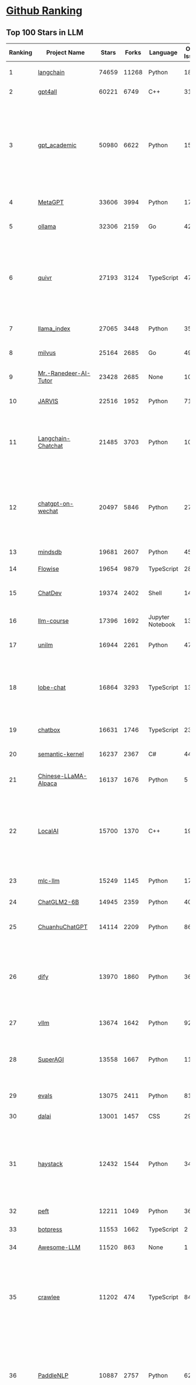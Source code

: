 [Github Ranking](../README.md)
==========

## Top 100 Stars in LLM

| Ranking | Project Name | Stars | Forks | Language | Open Issues | Description | Last Commit |
| ------- | ------------ | ----- | ----- | -------- | ----------- | ----------- | ----------- |
| 1 | [langchain](https://github.com/langchain-ai/langchain) | 74659 | 11268 | Python | 1835 | ⚡ Building applications with LLMs through composability ⚡ | 2024-01-23T02:54:56Z |
| 2 | [gpt4all](https://github.com/nomic-ai/gpt4all) | 60221 | 6749 | C++ | 310 | gpt4all: open-source LLM chatbots that you can run anywhere | 2024-01-22T19:16:22Z |
| 3 | [gpt_academic](https://github.com/binary-husky/gpt_academic) | 50980 | 6622 | Python | 157 | 为GPT/GLM等LLM大语言模型提供实用化交互接口，特别优化论文阅读/润色/写作体验，模块化设计，支持自定义快捷按钮&函数插件，支持Python和C++等项目剖析&自译解功能，PDF/LaTex论文翻译&总结功能，支持并行问询多种LLM模型，支持chatglm3等本地模型。接入通义千问, deepseekcoder, 讯飞星火, 文心一言, llama2, rwkv, claude2, moss等。 | 2024-01-23T01:53:10Z |
| 4 | [MetaGPT](https://github.com/geekan/MetaGPT) | 33606 | 3994 | Python | 170 | 🌟 The Multi-Agent Framework: Given one line Requirement, return PRD, Design, Tasks, Repo | 2024-01-23T02:38:39Z |
| 5 | [ollama](https://github.com/jmorganca/ollama) | 32306 | 2159 | Go | 424 | Get up and running with Llama 2, Mistral, and other large language models locally. | 2024-01-23T01:40:07Z |
| 6 | [quivr](https://github.com/StanGirard/quivr) | 27193 | 3124 | TypeScript | 47 | Your GenAI Second Brain 🧠  A personal productivity assistant (RAG) ⚡️🤖 Chat with your docs (PDF, CSV, ...)  & apps using Langchain, GPT 3.5 / 4 turbo, Private, Anthropic, VertexAI, Ollama, LLMs, that you can share with users !  Local & Private alternative to OpenAI GPTs & ChatGPT powered by retrieval-augmented generation. | 2024-01-23T02:49:21Z |
| 7 | [llama_index](https://github.com/run-llama/llama_index) | 27065 | 3448 | Python | 352 | LlamaIndex (formerly GPT Index) is a data framework for your LLM applications | 2024-01-23T01:34:29Z |
| 8 | [milvus](https://github.com/milvus-io/milvus) | 25164 | 2685 | Go | 492 | A cloud-native vector database, storage for next generation AI applications | 2024-01-23T03:15:38Z |
| 9 | [Mr.-Ranedeer-AI-Tutor](https://github.com/JushBJJ/Mr.-Ranedeer-AI-Tutor) | 23428 | 2685 | None | 10 | A GPT-4 AI Tutor Prompt for customizable personalized learning experiences. | 2023-11-18T21:18:14Z |
| 10 | [JARVIS](https://github.com/microsoft/JARVIS) | 22516 | 1952 | Python | 71 | JARVIS, a system to connect LLMs with ML community. Paper: https://arxiv.org/pdf/2303.17580.pdf | 2024-01-15T03:26:37Z |
| 11 | [Langchain-Chatchat](https://github.com/chatchat-space/Langchain-Chatchat) | 21485 | 3703 | Python | 10 | Langchain-Chatchat（原Langchain-ChatGLM）基于 Langchain 与 ChatGLM 等语言模型的本地知识库问答 \| Langchain-Chatchat (formerly langchain-ChatGLM), local knowledge based LLM (like ChatGLM) QA app with langchain  | 2024-01-22T15:29:11Z |
| 12 | [chatgpt-on-wechat](https://github.com/zhayujie/chatgpt-on-wechat) | 20497 | 5846 | Python | 274 | 基于大模型搭建的微信聊天机器人，同时支持微信、企业微信、公众号、飞书接入，可选择GPT3.5/GPT4.0/Claude/文心一言/讯飞星火/通义千问/Gemini/LinkAI，能处理文本、语音和图片，访问操作系统和互联网，支持基于自有知识库进行定制企业智能客服。 | 2024-01-22T10:03:25Z |
| 13 | [mindsdb](https://github.com/mindsdb/mindsdb) | 19681 | 2607 | Python | 452 | Build AI 🤖 using SQL | 2024-01-22T17:52:29Z |
| 14 | [Flowise](https://github.com/FlowiseAI/Flowise) | 19654 | 9879 | TypeScript | 281 | Drag & drop UI to build your customized LLM flow | 2024-01-22T13:33:19Z |
| 15 | [ChatDev](https://github.com/OpenBMB/ChatDev) | 19374 | 2402 | Shell | 14 | Create Customized Software using Natural Language Idea (through LLM-powered Multi-Agent Collaboration) | 2024-01-19T06:34:10Z |
| 16 | [llm-course](https://github.com/mlabonne/llm-course) | 17396 | 1692 | Jupyter Notebook | 13 | Course to get into Large Language Models (LLMs) with roadmaps and Colab notebooks. | 2024-01-22T15:25:21Z |
| 17 | [unilm](https://github.com/microsoft/unilm) | 16944 | 2261 | Python | 474 | Large-scale Self-supervised Pre-training Across Tasks, Languages, and Modalities | 2024-01-23T02:21:23Z |
| 18 | [lobe-chat](https://github.com/lobehub/lobe-chat) | 16864 | 3293 | TypeScript | 139 | 🤖 Lobe Chat - an open-source, high-performance chatbot framework that supports speech synthesis, multimodal, and extensible Function Call plugin system. Supports one-click free deployment of your private ChatGPT/LLM web application. | 2024-01-23T02:14:34Z |
| 19 | [chatbox](https://github.com/Bin-Huang/chatbox) | 16631 | 1746 | TypeScript | 231 | Chatbox is a desktop client for ChatGPT, Claude and other LLMs, available on Windows, Mac, Linux | 2024-01-10T14:15:30Z |
| 20 | [semantic-kernel](https://github.com/microsoft/semantic-kernel) | 16237 | 2367 | C# | 440 | Integrate cutting-edge LLM technology quickly and easily into your apps | 2024-01-23T02:51:29Z |
| 21 | [Chinese-LLaMA-Alpaca](https://github.com/ymcui/Chinese-LLaMA-Alpaca) | 16137 | 1676 | Python | 5 | 中文LLaMA&Alpaca大语言模型+本地CPU/GPU训练部署 (Chinese LLaMA & Alpaca LLMs) | 2023-12-29T14:39:21Z |
| 22 | [LocalAI](https://github.com/mudler/LocalAI) | 15700 | 1370 | C++ | 199 | :robot: The free, Open Source OpenAI alternative. Self-hosted, community-driven and local-first. Drop-in replacement for OpenAI running on consumer-grade hardware. No GPU required. Runs ggml, gguf, GPTQ, onnx, TF compatible models: llama, llama2, rwkv, whisper, vicuna, koala, cerebras, falcon, dolly, starcoder, and many others | 2024-01-22T22:22:01Z |
| 23 | [mlc-llm](https://github.com/mlc-ai/mlc-llm) | 15249 | 1145 | Python | 175 | Enable everyone to develop, optimize and deploy AI models natively on everyone's devices. | 2024-01-22T22:17:23Z |
| 24 | [ChatGLM2-6B](https://github.com/THUDM/ChatGLM2-6B) | 14945 | 2359 | Python | 406 | ChatGLM2-6B: An Open Bilingual Chat LLM \| 开源双语对话语言模型 | 2023-12-14T09:38:44Z |
| 25 | [ChuanhuChatGPT](https://github.com/GaiZhenbiao/ChuanhuChatGPT) | 14114 | 2209 | Python | 86 | GUI for ChatGPT API and many LLMs. Supports agents, file-based QA, GPT finetuning and query with web search. All with a neat UI. | 2024-01-21T08:54:19Z |
| 26 | [dify](https://github.com/langgenius/dify) | 13970 | 1860 | Python | 36 | An Open-Source Assistants API and GPTs alternative. Dify.AI is an LLM application development platform. It integrates the concepts of Backend as a Service and LLMOps, covering the core tech stack required for building generative AI-native applications, including a built-in RAG engine. | 2024-01-23T03:08:46Z |
| 27 | [vllm](https://github.com/vllm-project/vllm) | 13674 | 1642 | Python | 922 | A high-throughput and memory-efficient inference and serving engine for LLMs | 2024-01-23T00:12:40Z |
| 28 | [SuperAGI](https://github.com/TransformerOptimus/SuperAGI) | 13558 | 1667 | Python | 117 | <⚡️> SuperAGI - A dev-first open source autonomous AI agent framework. Enabling developers to build, manage & run useful autonomous agents quickly and reliably. | 2024-01-19T21:31:08Z |
| 29 | [evals](https://github.com/openai/evals) | 13075 | 2411 | Python | 81 | Evals is a framework for evaluating LLMs and LLM systems, and an open-source registry of benchmarks. | 2024-01-17T09:39:47Z |
| 30 | [dalai](https://github.com/cocktailpeanut/dalai) | 13001 | 1457 | CSS | 297 | The simplest way to run LLaMA on your local machine | 2023-11-29T19:27:33Z |
| 31 | [haystack](https://github.com/deepset-ai/haystack) | 12432 | 1544 | Python | 344 | :mag: LLM orchestration framework to build customizable, production-ready LLM applications. Connect components (models, vector DBs, file converters) to pipelines or agents that can interact with your data. With advanced retrieval methods, it's best suited for building RAG, question answering, semantic search or conversational agent chatbots. | 2024-01-22T18:17:55Z |
| 32 | [peft](https://github.com/huggingface/peft) | 12211 | 1049 | Python | 36 | 🤗 PEFT: State-of-the-art Parameter-Efficient Fine-Tuning. | 2024-01-22T22:39:19Z |
| 33 | [botpress](https://github.com/botpress/botpress) | 11553 | 1662 | TypeScript | 2 | The open-source hub to build & deploy GPT/LLM Agents ⚡️ | 2024-01-22T23:47:49Z |
| 34 | [Awesome-LLM](https://github.com/Hannibal046/Awesome-LLM) | 11520 | 863 | None | 1 | Awesome-LLM: a curated list of Large Language Model | 2024-01-18T01:25:51Z |
| 35 | [crawlee](https://github.com/apify/crawlee) | 11202 | 474 | TypeScript | 84 | Crawlee—A web scraping and browser automation library for Node.js to build reliable crawlers. In JavaScript and TypeScript. Extract data for AI, LLMs, RAG, or GPTs. Download HTML, PDF, JPG, PNG, and other files from websites. Works with Puppeteer, Playwright, Cheerio, JSDOM, and raw HTTP. Both headful and headless mode. With proxy rotation. | 2024-01-23T00:04:23Z |
| 36 | [PaddleNLP](https://github.com/PaddlePaddle/PaddleNLP) | 10887 | 2757 | Python | 623 | 👑 Easy-to-use and powerful NLP and LLM library with 🤗 Awesome model zoo, supporting wide-range of NLP tasks from research to industrial applications, including 🗂Text Classification,  🔍 Neural Search, ❓ Question Answering, ℹ️ Information Extraction, 📄 Document Intelligence, 💌 Sentiment Analysis etc. | 2024-01-23T03:04:25Z |
| 37 | [RWKV-LM](https://github.com/BlinkDL/RWKV-LM) | 10726 | 756 | Python | 44 | RWKV is an RNN with transformer-level LLM performance. It can be directly trained like a GPT (parallelizable). So it's combining the best of RNN and transformer - great performance, fast inference, saves VRAM, fast training, "infinite" ctx_len, and free sentence embedding. | 2024-01-18T15:35:38Z |
| 38 | [LLaMA-Factory](https://github.com/hiyouga/LLaMA-Factory) | 10444 | 1610 | Python | 72 | Easy-to-use LLM fine-tuning framework (LLaMA, BLOOM, Mistral, Baichuan, Qwen, ChatGLM) | 2024-01-22T16:10:40Z |
| 39 | [ludwig](https://github.com/ludwig-ai/ludwig) | 10438 | 1152 | Python | 272 | Low-code framework for building custom LLMs, neural networks, and other AI models | 2024-01-23T03:00:05Z |
| 40 | [llama-gpt](https://github.com/getumbrel/llama-gpt) | 9876 | 633 | TypeScript | 67 | A self-hosted, offline, ChatGPT-like chatbot. Powered by Llama 2. 100% private, with no data leaving your device. New: Code Llama support! | 2023-12-22T14:22:23Z |
| 41 | [DB-GPT](https://github.com/eosphoros-ai/DB-GPT) | 9536 | 1389 | Python | 138 | Revolutionizing Database Interactions with Private LLM Technology | 2024-01-22T13:56:03Z |
| 42 | [pandas-ai](https://github.com/gventuri/pandas-ai) | 9520 | 826 | Python | 169 | Chat with your data (SQL, CSV, pandas, polars, noSQL, etc). PandasAI makes data analysis conversational | 2024-01-22T21:57:58Z |
| 43 | [h2ogpt](https://github.com/h2oai/h2ogpt) | 9508 | 1168 | Python | 207 | Private Q&A and summarization of documents+images or chat with local GPT, 100% private, Apache 2.0. Supports Mixtral, llama.cpp, and more. Demo: https://gpt.h2o.ai/ https://codellama.h2o.ai/ | 2024-01-23T02:50:15Z |
| 44 | [open-llms](https://github.com/eugeneyan/open-llms) | 9267 | 548 | None | 3 | 📋 A list of open LLMs available for commercial use. | 2024-01-10T12:36:30Z |
| 45 | [FastGPT](https://github.com/labring/FastGPT) | 9153 | 2064 | TypeScript | 54 | FastGPT is a knowledge-based platform built on the LLM, offers out-of-the-box data processing and model invocation capabilities, allows for workflow orchestration through Flow visualization! | 2024-01-23T02:47:55Z |
| 46 | [one-api](https://github.com/songquanpeng/one-api) | 9089 | 2291 | JavaScript | 285 | OpenAI 接口管理 & 分发系统，支持 Azure、Anthropic Claude、Google PaLM 2 & Gemini、智谱 ChatGLM、百度文心一言、讯飞星火认知、阿里通义千问、360 智脑以及腾讯混元，可用于二次分发管理 key，仅单可执行文件，已打包好 Docker 镜像，一键部署，开箱即用. OpenAI key management & redistribution system, using a single API for all LLMs, and features an English UI. | 2024-01-22T15:44:47Z |
| 47 | [ChatGLM3](https://github.com/THUDM/ChatGLM3) | 8974 | 984 | Python | 1 | ChatGLM3 series: Open Bilingual Chat LLMs \| 开源双语对话语言模型 | 2024-01-17T11:00:05Z |
| 48 | [gorilla](https://github.com/ShishirPatil/gorilla) | 8874 | 685 | Python | 34 | Gorilla: An API store for LLMs | 2023-11-29T19:03:30Z |
| 49 | [qlora](https://github.com/artidoro/qlora) | 8775 | 766 | Jupyter Notebook | 179 | QLoRA: Efficient Finetuning of Quantized LLMs | 2023-10-03T12:37:11Z |
| 50 | [llamafile](https://github.com/Mozilla-Ocho/llamafile) | 8712 | 439 | C++ | 22 | Distribute and run LLMs with a single file. | 2024-01-20T08:00:59Z |
| 51 | [Qwen](https://github.com/QwenLM/Qwen) | 8416 | 764 | Python | 123 | The official repo of Qwen (通义千问) chat & pretrained large language model proposed by Alibaba Cloud. | 2024-01-15T04:52:09Z |
| 52 | [nebuly](https://github.com/nebuly-ai/nebuly) | 8337 | 662 | Python | 98 | The user analytics platform for LLMs | 2023-10-28T10:19:07Z |
| 53 | [petals](https://github.com/bigscience-workshop/petals) | 8290 | 428 | Python | 69 | 🌸 Run LLMs at home, BitTorrent-style. Fine-tuning and inference up to 10x faster than offloading | 2023-12-11T22:33:18Z |
| 54 | [web-llm](https://github.com/mlc-ai/web-llm) | 8275 | 504 | TypeScript | 52 | Bringing large-language models and chat to web browsers. Everything runs inside the browser with no server support. | 2024-01-21T02:06:06Z |
| 55 | [WizardLM](https://github.com/nlpxucan/WizardLM) | 8227 | 656 | Python | 148 | LLMs build upon Evol Insturct: WizardLM, WizardCoder, WizardMath | 2024-01-04T14:06:29Z |
| 56 | [Llama2-Chinese](https://github.com/LlamaFamily/Llama2-Chinese) | 8032 | 745 | Python | 133 | Llama中文社区，最好的中文Llama大模型，完全开源可商用 | 2024-01-12T03:29:08Z |
| 57 | [LLMsPracticalGuide](https://github.com/Mooler0410/LLMsPracticalGuide) | 7832 | 592 | None | 9 | A curated list of practical guide resources of LLMs (LLMs Tree, Examples, Papers) | 2024-01-10T01:39:27Z |
| 58 | [OpenLLM](https://github.com/bentoml/OpenLLM) | 7828 | 540 | Python | 50 | Operating LLMs in production | 2024-01-22T16:50:13Z |
| 59 | [prompt-engineering-for-developers](https://github.com/datawhalechina/prompt-engineering-for-developers) | 7818 | 944 | Jupyter Notebook | 1 | 面向开发者的 LLM 入门教程，吴恩达大模型系列课程中文版 | 2024-01-22T12:47:42Z |
| 60 | [anything-llm](https://github.com/Mintplex-Labs/anything-llm) | 7560 | 816 | JavaScript | 33 | Open-source multi-user ChatGPT for all LLMs, embedders, and vector databases. Unlimited documents, messages, and users in one privacy-focused app. | 2024-01-23T02:14:58Z |
| 61 | [LLMSurvey](https://github.com/RUCAIBox/LLMSurvey) | 7447 | 596 | Python | 11 | The official GitHub page for the survey paper "A Survey of Large Language Models". | 2024-01-10T01:24:56Z |
| 62 | [MemGPT](https://github.com/cpacker/MemGPT) | 7415 | 809 | Python | 108 | Teaching LLMs memory management for unbounded context 📚🦙 | 2024-01-23T01:49:52Z |
| 63 | [deeplake](https://github.com/activeloopai/deeplake) | 7409 | 572 | Python | 54 | Database for AI. Store Vectors, Images, Texts, Videos, etc. Use with LLMs/LangChain. Store, query, version, & visualize any AI data. Stream data in real-time to PyTorch/TensorFlow. https://activeloop.ai | 2024-01-22T22:31:34Z |
| 64 | [Self-Hosting-Guide](https://github.com/mikeroyal/Self-Hosting-Guide) | 7407 | 373 | Dockerfile | 2 | Self-Hosting Guide. Learn all about  locally hosting (on premises & private web servers) and managing software applications by yourself or your organization. Including Cloud, LLMs, WireGuard, Automation, Home Assistant, and Networking. | 2024-01-14T21:47:45Z |
| 65 | [TypeChat](https://github.com/microsoft/TypeChat) | 7380 | 347 | Python | 44 | TypeChat is a library that makes it easy to build natural language interfaces using types. | 2024-01-23T01:01:19Z |
| 66 | [embedchain](https://github.com/embedchain/embedchain) | 7275 | 1249 | Python | 131 | The Open Source RAG framework | 2024-01-22T18:19:57Z |
| 67 | [promptflow](https://github.com/microsoft/promptflow) | 7149 | 528 | Python | 42 | Build high-quality LLM apps - from prototyping, testing to production deployment and monitoring. | 2024-01-23T03:20:23Z |
| 68 | [mistral-src](https://github.com/mistralai/mistral-src) | 7085 | 547 | Jupyter Notebook | 68 | Reference implementation of Mistral AI 7B v0.1 model. | 2024-01-10T16:04:12Z |
| 69 | [shell_gpt](https://github.com/TheR1D/shell_gpt) | 7073 | 565 | Python | 24 | A command-line productivity tool powered by AI large language models like GPT-4, will help you accomplish your tasks faster and more efficiently. | 2024-01-21T16:57:27Z |
| 70 | [XAgent](https://github.com/OpenBMB/XAgent) | 6722 | 660 | Python | 27 | An Autonomous LLM Agent for Complex Task Solving | 2023-12-31T05:07:53Z |
| 71 | [sweep](https://github.com/sweepai/sweep) | 6627 | 385 | Python | 257 | Sweep: AI-powered Junior Developer for small features and bug fixes. | 2024-01-23T02:07:30Z |
| 72 | [PowerInfer](https://github.com/SJTU-IPADS/PowerInfer) | 6382 | 334 | C | 54 | High-speed Large Language Model Serving on PCs with Consumer-grade GPUs | 2024-01-22T15:34:52Z |
| 73 | [continue](https://github.com/continuedev/continue) | 6230 | 303 | TypeScript | 67 | ⏩ Continue is an open-source autopilot for VS Code and JetBrains—the easiest way to code with any LLM | 2024-01-22T23:14:25Z |
| 74 | [activepieces](https://github.com/activepieces/activepieces) | 6189 | 635 | TypeScript | 99 | Your friendliest open source all-in-one automation tool ✨ Workflow automation tool 100+ integration / Enterprise automation tool / Zapier Alternative | 2024-01-23T01:26:13Z |
| 75 | [DevOpsGPT](https://github.com/kuafuai/DevOpsGPT) | 6140 | 789 | HTML | 16 | Multi agent system for AI-driven software development. Combine LLM with DevOps tools to convert natural language requirements into working software. Supports any development language and extends the existing code. | 2023-12-12T08:15:26Z |
| 76 | [txtai](https://github.com/neuml/txtai) | 6108 | 447 | Python | 16 | 💡 All-in-one open-source embeddings database for semantic search, LLM orchestration and language model workflows | 2024-01-22T15:22:27Z |
| 77 | [awesome-langchain](https://github.com/kyrolabs/awesome-langchain) | 6062 | 399 | None | 0 | 😎 Awesome list of tools and projects with the awesome LangChain framework | 2023-12-25T12:47:44Z |
| 78 | [GPTCache](https://github.com/zilliztech/GPTCache) | 5950 | 422 | Python | 47 | Semantic cache for LLMs. Fully integrated with LangChain and llama_index.  | 2024-01-22T23:35:30Z |
| 79 | [openplayground](https://github.com/nat/openplayground) | 5934 | 444 | TypeScript | 56 | An LLM playground you can run on your laptop | 2023-12-21T17:38:10Z |
| 80 | [wenda](https://github.com/wenda-LLM/wenda) | 5903 | 760 | JavaScript | 42 | 闻达：一个LLM调用平台。目标为针对特定环境的高效内容生成，同时考虑个人和中小企业的计算资源局限性，以及知识安全和私密性问题 | 2023-12-10T14:27:50Z |
| 81 | [streaming-llm](https://github.com/mit-han-lab/streaming-llm) | 5849 | 343 | Python | 31 | Efficient Streaming Language Models with Attention Sinks | 2023-10-25T21:11:11Z |
| 82 | [burn](https://github.com/tracel-ai/burn) | 5823 | 227 | Rust | 134 | Burn is a new comprehensive dynamic Deep Learning Framework built using Rust with extreme flexibility, compute efficiency and portability as its primary goals. | 2024-01-23T02:56:57Z |
| 83 | [PentestGPT](https://github.com/GreyDGL/PentestGPT) | 5800 | 687 | Python | 21 | A GPT-empowered penetration testing tool | 2024-01-02T14:01:02Z |
| 84 | [Chinese-LLaMA-Alpaca-2](https://github.com/ymcui/Chinese-LLaMA-Alpaca-2) | 5766 | 463 | Python | 13 | 中文LLaMA-2 & Alpaca-2大模型二期项目 + 64K超长上下文模型 (Chinese LLaMA-2 & Alpaca-2 LLMs with 64K long context models) | 2024-01-22T01:02:17Z |
| 85 | [E2B](https://github.com/e2b-dev/E2B) | 5750 | 519 | TypeScript | 34 | Cloud Runtime for AI Agents | 2024-01-22T18:10:29Z |
| 86 | [ai](https://github.com/vercel/ai) | 5669 | 1135 | TypeScript | 76 | Build AI-powered applications with React, Svelte, Vue, and Solid | 2024-01-22T17:47:40Z |
| 87 | [RealChar](https://github.com/Shaunwei/RealChar) | 5601 | 665 | JavaScript | 58 | 🎙️🤖Create, Customize and Talk to your AI Character/Companion in Realtime (All in One Codebase!). Have a natural seamless conversation with AI everywhere (mobile, web and terminal) using LLM OpenAI GPT3.5/4, Anthropic Claude2, Chroma Vector DB, Whisper Speech2Text, ElevenLabs Text2Speech🎙️🤖 | 2024-01-02T05:37:03Z |
| 88 | [Awesome-Chinese-LLM](https://github.com/HqWu-HITCS/Awesome-Chinese-LLM) | 5539 | 484 | None | 0 | 整理开源的中文大语言模型，以规模较小、可私有化部署、训练成本较低的模型为主，包括底座模型，垂直领域微调及应用，数据集与教程等。 | 2024-01-18T13:49:18Z |
| 89 | [llm](https://github.com/rustformers/llm) | 5534 | 314 | Rust | 74 | An ecosystem of Rust libraries for working with large language models | 2023-12-12T15:46:26Z |
| 90 | [rags](https://github.com/run-llama/rags) | 5321 | 648 | Python | 21 | Build ChatGPT over your data, all with natural language | 2023-12-16T11:48:35Z |
| 91 | [Bard-API](https://github.com/dsdanielpark/Bard-API) | 5274 | 664 | Python | 12 | The unofficial python package that returns response of Google Bard through cookie value. | 2024-01-22T07:38:29Z |
| 92 | [postgresml](https://github.com/postgresml/postgresml) | 5117 | 228 | Rust | 63 | The GPU-powered AI application database. Get your app to market faster using the simplicity of SQL and the latest NLP, ML + LLM models. | 2024-01-22T23:56:40Z |
| 93 | [OpenChat](https://github.com/openchatai/OpenChat) | 4955 | 749 | Blade | 38 | LLMs custom-chatbots console ⚡ | 2024-01-22T21:39:20Z |
| 94 | [skypilot](https://github.com/skypilot-org/skypilot) | 4952 | 320 | Python | 263 | SkyPilot: Run LLMs, AI, and Batch jobs on any cloud. Get maximum savings, highest GPU availability, and managed execution—all with a simple interface. | 2024-01-23T01:46:45Z |
| 95 | [lit-gpt](https://github.com/Lightning-AI/lit-gpt) | 4835 | 499 | Python | 98 | Hackable implementation of state-of-the-art open-source LLMs based on nanoGPT. Supports flash attention, 4-bit and 8-bit quantization, LoRA and LLaMA-Adapter fine-tuning, pre-training. Apache 2.0-licensed. | 2024-01-22T13:57:20Z |
| 96 | [chat-ui](https://github.com/huggingface/chat-ui) | 4785 | 614 | TypeScript | 121 | Open source codebase powering the HuggingChat app | 2024-01-22T16:21:41Z |
| 97 | [litellm](https://github.com/BerriAI/litellm) | 4746 | 467 | Python | 197 | Call all LLM APIs using the OpenAI format. Use Bedrock, Azure, OpenAI, Cohere, Anthropic, Ollama, Sagemaker, HuggingFace, Replicate (100+ LLMs) | 2024-01-23T02:20:28Z |
| 98 | [BigDL](https://github.com/intel-analytics/BigDL) | 4727 | 1177 | Jupyter Notebook | 704 | Accelerate LLM with low-bit (FP4 / INT4 / FP8 / INT8) optimizations using bigdl-llm | 2024-01-23T03:17:01Z |
| 99 | [ml-engineering](https://github.com/stas00/ml-engineering) | 4703 | 325 | Python | 2 | Machine Learning Engineering Online Book | 2024-01-22T03:57:41Z |
| 100 | [SillyTavern](https://github.com/SillyTavern/SillyTavern) | 4668 | 1456 | JavaScript | 192 | LLM Frontend for Power Users. | 2024-01-22T22:10:56Z |

